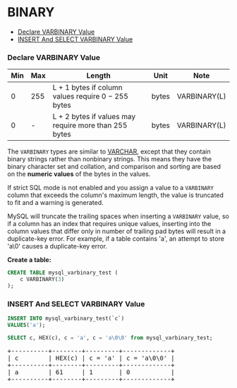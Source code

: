 # BINARY

* [Declare VARBINARY Value](#declare-varbinary-value)
* [INSERT And SELECT VARBINARY Value](#insert-and-select-varbinary-value)

### Declare VARBINARY Value
Min | Max | Length | Unit | Note
---|---|---|---|---|
0 | 255 | L + 1 bytes if column values require 0 − 255 bytes | bytes | VARBINARY(L)
0 | - | L + 2 bytes if values may require more than 255 bytes | bytes | VARBINARY(L)

The `VARBINARY` types are similar to [VARCHAR](./varchar.md), except that they contain binary strings rather than nonbinary strings. This means they have the binary character set and collation, and comparison and sorting are based on the **numeric values** of the bytes in the values.

If strict SQL mode is not enabled and you assign a value to a `VARBINARY` column that exceeds the column's maximum length, the value is truncated to fit and a warning is generated.

MySQL will truncate the trailing spaces when inserting a `VARBINARY` value, so if a column has an index that requires unique values, inserting into the column values that differ only in number of trailing pad bytes will result in a duplicate-key error. For example, if a table contains 'a', an attempt to store 'a\0' causes a duplicate-key error.

**Create a table:**

```sql
CREATE TABLE mysql_varbinary_test (
    c VARBINARY(3)
);
```

### INSERT And SELECT VARBINARY Value
```sql
INSERT INTO mysql_varbinary_test(`c`)
VALUES('a');

SELECT c, HEX(c), c = 'a', c = 'a\0\0' from mysql_varbinary_test;
```

<pre>
+----------+--------+---------+-------------+
| c        | HEX(c) | c = 'a' | c = 'a\0\0' |
+----------+--------+---------+-------------+
| a        | 61     | 1       | 0           |
+----------+--------+---------+-------------+
</pre>
